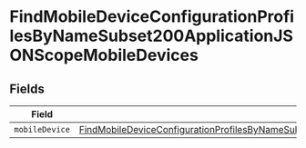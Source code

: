 # FindMobileDeviceConfigurationProfilesByNameSubset200ApplicationJSONScopeMobileDevices


## Fields

| Field                                                                                                                                                                                                                             | Type                                                                                                                                                                                                                              | Required                                                                                                                                                                                                                          | Description                                                                                                                                                                                                                       |
| --------------------------------------------------------------------------------------------------------------------------------------------------------------------------------------------------------------------------------- | --------------------------------------------------------------------------------------------------------------------------------------------------------------------------------------------------------------------------------- | --------------------------------------------------------------------------------------------------------------------------------------------------------------------------------------------------------------------------------- | --------------------------------------------------------------------------------------------------------------------------------------------------------------------------------------------------------------------------------- |
| `mobileDevice`                                                                                                                                                                                                                    | [FindMobileDeviceConfigurationProfilesByNameSubset200ApplicationJSONScopeMobileDevicesMobileDevice](../../models/operations/findmobiledeviceconfigurationprofilesbynamesubset200applicationjsonscopemobiledevicesmobiledevice.md) | :heavy_minus_sign:                                                                                                                                                                                                                | N/A                                                                                                                                                                                                                               |